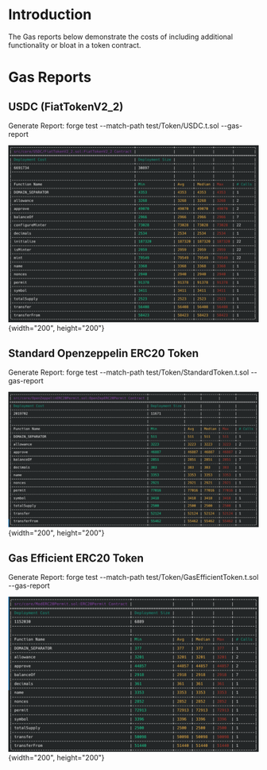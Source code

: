 # Introduction

The Gas reports below demonstrate the costs of including additional functionality or bloat in a token contract. 

# Gas Reports

## USDC (FiatTokenV2_2)

Generate Report: forge test --match-path test/Token/USDC.t.sol --gas-report	

![USDC Gas Report](./images/GasReport_USDC.png){width="200", height="200"}


## Standard Openzeppelin ERC20 Token

Generate Report: forge test --match-path test/Token/StandardToken.t.sol --gas-report 

![Standard Gas Report](./images/GasReport_StandardToken.png){width="200", height="200"}

## Gas Efficient ERC20 Token

Generate Report: forge test --match-path test/Token/GasEfficientToken.t.sol --gas-report 

![Minimal Token Gas Report](./images/GasReport_GasEfficientToken.png){width="200", height="200"}	
